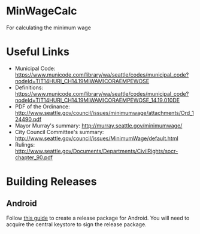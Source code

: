 # MinWageCalc
For calculating the minimum wage

# Useful Links

* Municipal Code: https://www.municode.com/library/wa/seattle/codes/municipal_code?nodeId=TIT14HURI_CH14.19MIWAMICORAEMPEWOSE
* Definitions: https://www.municode.com/library/wa/seattle/codes/municipal_code?nodeId=TIT14HURI_CH14.19MIWAMICORAEMPEWOSE_14.19.010DE
* PDF of the Ordinance: http://www.seattle.gov/council/issues/minimumwage/attachments/Ord_124490.pdf
* Mayor Murray's summary: http://murray.seattle.gov/minimumwage/
* City Council Committee's summary: http://www.seattle.gov/council/issues/MinimumWage/default.html
* Rulings: http://www.seattle.gov/Documents/Departments/CivilRights/socr-chapter_90.pdf

# Building Releases

## Android

Follow [this guide](http://himanen.info/publishing-android-app-to-google-play-store-with-cordova-cli/) to create a release package for Android. 
You will need to acquire the central keystore to sign the release package.
